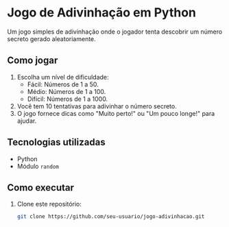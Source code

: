 # Jogo de Adivinhação em Python

Um jogo simples de adivinhação onde o jogador tenta descobrir um número secreto gerado aleatoriamente.

## Como jogar

1. Escolha um nível de dificuldade:
   - Fácil: Números de 1 a 50.
   - Médio: Números de 1 a 100.
   - Difícil: Números de 1 a 1000.
2. Você tem 10 tentativas para adivinhar o número secreto.
3. O jogo fornece dicas como "Muito perto!" ou "Um pouco longe!" para ajudar.

## Tecnologias utilizadas

- Python
- Módulo `random`

## Como executar

1. Clone este repositório:
   ```bash
   git clone https://github.com/seu-usuario/jogo-adivinhacao.git
